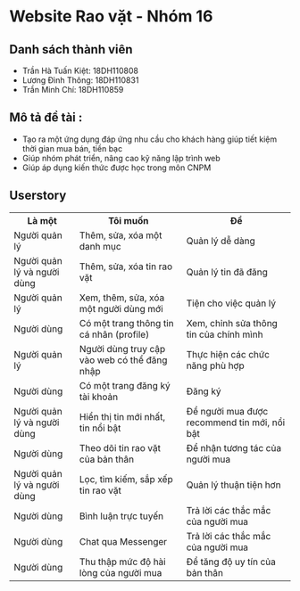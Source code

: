 # Website Rao vặt - Nhóm 16
## Danh sách thành viên
* Trần Hà Tuấn Kiệt: 18DH110808
* Lương Đình Thông: 18DH110831
* Trần Minh Chí: 18DH110859
## Mô tả đề tài :
<ul>
    <li>Tạo ra một ứng dụng đáp ứng nhu cầu cho khách hàng giúp tiết kiệm thời gian mua bán, tiền bạc</li>
    <li>Giúp nhóm phát triển, nâng cao kỹ năng lập trình web</li>
    <li>Giúp áp dụng kiến thức được học trong môn CNPM</li>
</ul>

## Userstory
<table>
	<tr>
		<th>Là một</th>
		<th>Tôi muốn</th>
		<th>Để</th>
 	</tr>
 	<tr>
  		<td>Người quản lý</td>
   		<td>Thêm, sửa, xóa một danh mục</td>
		<td>Quản lý dễ dàng</td>
 	</tr>
	<tr>
  		<td>Người quản lý và người dùng</td>
   		<td>Thêm, sửa, xóa tin rao vặt</td>
		<td>Quản lý tin đã đăng</td>
 	</tr>
	<tr>
  		<td>Người quản lý</td>
   		<td>Xem, thêm, sửa, xóa một người dùng mới</td>
		<td>Tiện cho việc quản lý</td>
 	</tr>
	<tr>
  		<td>Người dùng</td>
   		<td>Có một trang thông tin cá nhân (profile)</td>
		<td>Xem, chỉnh sửa thông tin của chính mình</td>
 	</tr>
 	<tr>
  		<td>Người quản lý</td>
   		<td>Người dùng truy cập vào web có thể đăng nhập</td>
		<td>Thực hiện các chức năng phù hợp</td>
 	</tr>
        <tr>
  		<td>Người dùng</td>
   		<td>Có một trang đăng ký tài khoản</td>
		<td>Đăng ký</td>
 	</tr>
	<tr>
  		<td>Người quản lý và người dùng</td>
   		<td>Hiển thị tin mới nhất, tin nổi bật</td>
		<td>Để người mua được recommend tin mới, nổi bật</td>
 	</tr>
 	<tr>
  		<td>Người dùng</td>
   		<td>Theo dõi tin rao vặt của bản thân</td>
		<td>Để nhận tương tác của người mua</td>
 	</tr>
     	<tr>
  		<td>Người quản lý và người dùng</td>
   		<td>Lọc, tìm kiếm, sắp xếp tin rao vặt</td>
		<td>Quản lý thuận tiện hơn</td>
 	</tr>
        <tr>
  		<td>Người dùng</td>
   		<td>Bình luận trực tuyến</td>
		<td>Trả lời các thắc mắc của người mua</td>
 	</tr>
        <tr>
  		<td>Người dùng</td>
   		<td>Chat qua Messenger</td>
		<td>Trả lời các thắc mắc của người mua</td>
 	</tr>
	<tr>
  		<td>Người dùng</td>
   		<td>Thu thập mức độ hài lòng của người mua</td>
		<td>Để tăng độ uy tín của bản thân</td>
 	</tr>
</table>
